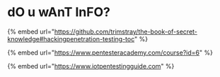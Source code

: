 # dO u wAnT InFO?

{% embed url="https://github.com/trimstray/the-book-of-secret-knowledge#hackingpenetration-testing-toc" %}

{% embed url="https://www.pentesteracademy.com/course?id=6" %}

{% embed url="https://www.iotpentestingguide.com" %}
